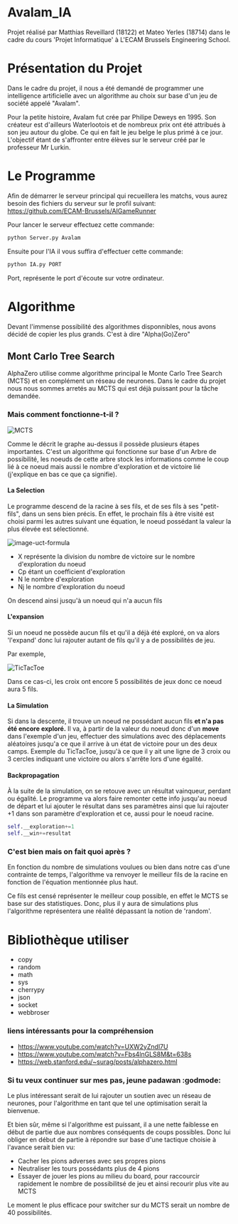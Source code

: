 # Avalam_IA

Projet réalisé par Matthias Reveillard (18122) et Mateo Yerles (18714) dans le cadre du cours 'Projet Informatique' à L'ECAM Brussels Engineering School.

# Présentation du Projet

Dans le cadre du projet, il nous a été demandé de programmer une intelligence artificielle avec un algorithme au choix sur base d'un jeu de société appelé "Avalam".

Pour la petite histoire, Avalam fut crée par Philipe Deweys en 1995.
Son créateur est d'ailleurs Waterlootois et de nombreux prix ont été attribués à son jeu autour du globe. Ce qui en fait le jeu belge le plus primé à ce jour.
L'objectif étant de s'affronter entre élèves sur le serveur créé par le professeur Mr Lurkin.

# Le Programme
Afin de démarrer le serveur principal qui recueillera les matchs, vous aurez besoin des fichiers du serveur sur le profil suivant:
https://github.com/ECAM-Brussels/AIGameRunner

Pour lancer le serveur effectuez cette commande:
```Python
python Server.py Avalam
```
Ensuite pour l'IA il vous suffira d'effectuer cette commande:
```Python
python IA.py PORT
```
Port, représente le port d'écoute sur votre ordinateur.

# Algorithme
Devant l'immense possibilité des algorithmes disponnibles, nous avons décidé de copier les plus grands.
C'est à dire "Alpha(Go)Zero"

## Mont Carlo Tree Search
AlphaZero utilise comme algorithme principal le Monte Carlo Tree Search (MCTS) et en complément un réseau de neurones.
Dans le cadre du projet nous nous sommes arretés au MCTS qui est déjà puissant pour la tâche demandée.

### Mais comment fonctionne-t-il ?
![MCTS](https://user-images.githubusercontent.com/60757246/81428082-07142180-915c-11ea-8349-7aaea1bd9a57.png)

Comme le décrit le graphe au-dessus il possède plusieurs étapes importantes.
C'est un algorithme qui fonctionne sur base d'un Arbre de possibilité, les noeuds de cette arbre stock les informations comme le coup lié à ce noeud mais aussi le nombre d'exploration et de victoire lié (j'explique en bas ce que ça signifie).

#### La Selection

Le programme descend de la racine à ses fils, et de ses fils à ses "petit-fils", dans un sens bien précis.
En effet, le prochain fils à être visité est choisi parmi les autres suivant une équation, le noeud possédant la valeur la plus élevée est sélectionné.

![image-uct-formula](https://user-images.githubusercontent.com/60757246/81433802-6f1b3580-9165-11ea-8235-d8a1fbfce5a8.png)

- X représente la division du nombre de victoire sur le nombre d'exploration du noeud
- Cp étant un coefficient d'exploration
- N le nombre d'exploration
- Nj le nombre d'exploration du noeud

On descend ainsi jusqu'à un noeud qui n'a aucun fils

#### L'expansion

Si un noeud ne possède aucun fils et qu'il a déjà été exploré, on va alors 'l'expand' donc lui rajouter autant de fils qu'il y a de possibilités de jeu.

Par exemple,

![TicTacToe](https://user-images.githubusercontent.com/60757246/81435139-a12d9700-9167-11ea-844f-e33533caf105.png)

Dans ce cas-ci, les croix ont encore 5 possibilités de jeux donc ce noeud aura 5 fils.

#### La Simulation

Si dans la descente, il trouve un noeud ne possédant aucun fils **et n'a pas été encore exploré.**
Il va, à partir de la valeur du noeud donc d'un **move** dans l'exemple d'un jeu, effectuer des simulations avec des déplacements aléatoires
jusqu'a ce que il arrive à un état de victoire pour un des deux camps.
Exemple du TicTacToe, jusqu'à ce que il y ait une ligne de 3 croix ou 3 cercles indiquant une victoire ou alors s'arrête lors d'une égalité.

#### Backpropagation

À la suite de la simulation, on se retouve avec un résultat vainqueur, perdant ou égalité. Le programme va alors faire remonter cette info jusqu'au noeud de départ et lui ajouter le résultat dans ses paramètres ainsi que lui rajouter +1 dans son paramètre d'exploration et ce, aussi pour le noeud racine.
```python
self.__exploration+=1
self.__win+=resultat
```
### C'est bien mais on fait quoi après ?

En fonction du nombre de simulations voulues ou bien dans notre cas d'une contrainte de temps, l'algorithme va renvoyer le meilleur fils de la racine en fonction de l'équation mentionnée plus haut.

Ce fils est censé représenter le meilleur coup possible, en effet le MCTS se base sur des statistiques.
Donc, plus il y aura de simulations plus l'algorithme représentera une réalité dépassant la notion de 'random'.

# Bibliothèque utiliser
- copy
- random
- math
- sys
- cherrypy
- json
- socket
- webbroser

### liens intéressants pour la compréhension

- https://www.youtube.com/watch?v=UXW2yZndl7U
- https://www.youtube.com/watch?v=Fbs4lnGLS8M&t=638s
- https://web.stanford.edu/~surag/posts/alphazero.html

### Si tu veux continuer sur mes pas, jeune padawan :godmode:

Le plus intéressant serait de lui rajouter un soutien avec un réseau de neurones, pour l'algorithme en tant que tel une optimisation serait la bienvenue.

Et bien sûr, même si l'algorithme est puissant, il a une nette faiblesse en début de partie due aux nombres conséquents de coups possibles.
Donc lui obliger en début de partie à répondre sur base d'une tactique choisie à l'avance serait bien vu:

- Cacher les pions adverses avec ses propres pions
- Neutraliser les tours possédants plus de 4 pions
- Essayer de jouer les pions au milieu du board, pour raccourcir rapidement le nombre de possibilitsé de jeu et ainsi recourir plus vite au MCTS

Le moment le plus efficace pour switcher sur du MCTS serait un nombre de 40 possibilités.
